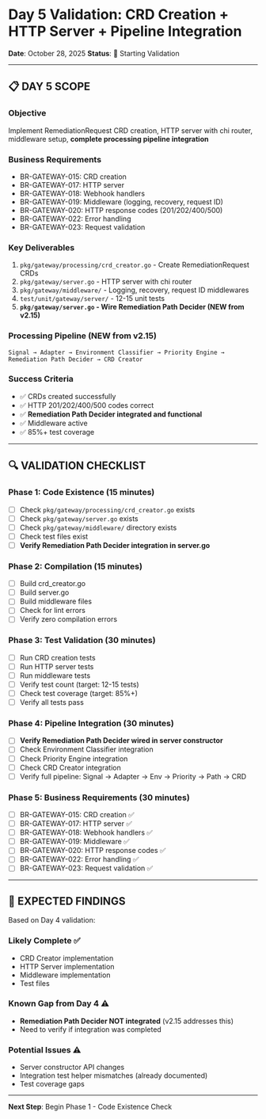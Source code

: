 # Day 5 Validation: CRD Creation + HTTP Server + Pipeline Integration

**Date**: October 28, 2025
**Status**: 🚀 Starting Validation

---

## 📋 **DAY 5 SCOPE**

### **Objective**
Implement RemediationRequest CRD creation, HTTP server with chi router, middleware setup, **complete processing pipeline integration**

### **Business Requirements**
- BR-GATEWAY-015: CRD creation
- BR-GATEWAY-017: HTTP server
- BR-GATEWAY-018: Webhook handlers
- BR-GATEWAY-019: Middleware (logging, recovery, request ID)
- BR-GATEWAY-020: HTTP response codes (201/202/400/500)
- BR-GATEWAY-022: Error handling
- BR-GATEWAY-023: Request validation

### **Key Deliverables**
1. `pkg/gateway/processing/crd_creator.go` - Create RemediationRequest CRDs
2. `pkg/gateway/server.go` - HTTP server with chi router
3. `pkg/gateway/middleware/` - Logging, recovery, request ID middlewares
4. `test/unit/gateway/server/` - 12-15 unit tests
5. **`pkg/gateway/server.go` - Wire Remediation Path Decider (NEW from v2.15)**

### **Processing Pipeline** (NEW from v2.15)
```
Signal → Adapter → Environment Classifier → Priority Engine → Remediation Path Decider → CRD Creator
```

### **Success Criteria**
- ✅ CRDs created successfully
- ✅ HTTP 201/202/400/500 codes correct
- ✅ **Remediation Path Decider integrated and functional**
- ✅ Middleware active
- ✅ 85%+ test coverage

---

## 🔍 **VALIDATION CHECKLIST**

### Phase 1: Code Existence (15 minutes)
- [ ] Check `pkg/gateway/processing/crd_creator.go` exists
- [ ] Check `pkg/gateway/server.go` exists
- [ ] Check `pkg/gateway/middleware/` directory exists
- [ ] Check test files exist
- [ ] **Verify Remediation Path Decider integration in server.go**

### Phase 2: Compilation (15 minutes)
- [ ] Build crd_creator.go
- [ ] Build server.go
- [ ] Build middleware files
- [ ] Check for lint errors
- [ ] Verify zero compilation errors

### Phase 3: Test Validation (30 minutes)
- [ ] Run CRD creation tests
- [ ] Run HTTP server tests
- [ ] Run middleware tests
- [ ] Verify test count (target: 12-15 tests)
- [ ] Check test coverage (target: 85%+)
- [ ] Verify all tests pass

### Phase 4: Pipeline Integration (30 minutes)
- [ ] **Verify Remediation Path Decider wired in server constructor**
- [ ] Check Environment Classifier integration
- [ ] Check Priority Engine integration
- [ ] Check CRD Creator integration
- [ ] Verify full pipeline: Signal → Adapter → Env → Priority → Path → CRD

### Phase 5: Business Requirements (30 minutes)
- [ ] BR-GATEWAY-015: CRD creation ✅
- [ ] BR-GATEWAY-017: HTTP server ✅
- [ ] BR-GATEWAY-018: Webhook handlers ✅
- [ ] BR-GATEWAY-019: Middleware ✅
- [ ] BR-GATEWAY-020: HTTP response codes ✅
- [ ] BR-GATEWAY-022: Error handling ✅
- [ ] BR-GATEWAY-023: Request validation ✅

---

## 🎯 **EXPECTED FINDINGS**

Based on Day 4 validation:

### Likely Complete ✅
- CRD Creator implementation
- HTTP Server implementation
- Middleware implementation
- Test files

### Known Gap from Day 4 ⚠️
- **Remediation Path Decider NOT integrated** (v2.15 addresses this)
- Need to verify if integration was completed

### Potential Issues ⚠️
- Server constructor API changes
- Integration test helper mismatches (already documented)
- Test coverage gaps

---

**Next Step**: Begin Phase 1 - Code Existence Check

